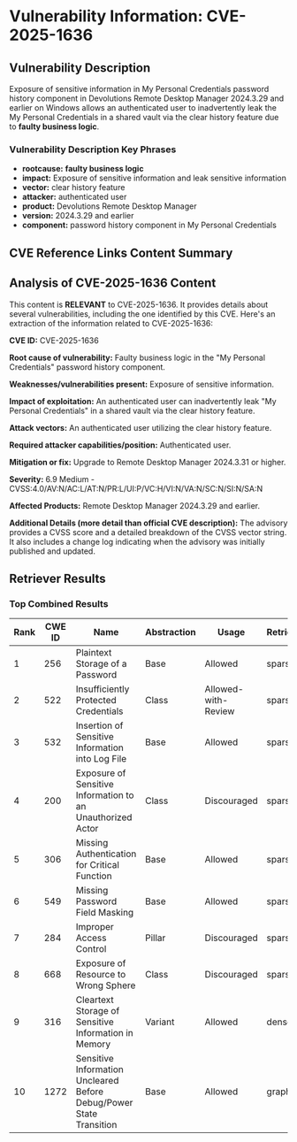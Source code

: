 # Vulnerability Information: CVE-2025-1636

## Vulnerability Description
Exposure of sensitive information in My Personal Credentials password history component in Devolutions Remote Desktop Manager 2024.3.29 and earlier on Windows allows an authenticated user to inadvertently leak the My Personal Credentials in a shared vault via the clear history feature due to **faulty business logic**.

### Vulnerability Description Key Phrases
- **rootcause:** **faulty business logic**
- **impact:** Exposure of sensitive information and leak sensitive information
- **vector:** clear history feature
- **attacker:** authenticated user
- **product:** Devolutions Remote Desktop Manager
- **version:** 2024.3.29 and earlier
- **component:** password history component in My Personal Credentials

## CVE Reference Links Content Summary
## Analysis of CVE-2025-1636 Content

This content is **RELEVANT** to CVE-2025-1636. It provides details about several vulnerabilities, including the one identified by this CVE. Here's an extraction of the information related to CVE-2025-1636:

**CVE ID:** CVE-2025-1636

**Root cause of vulnerability:** Faulty business logic in the "My Personal Credentials" password history component.

**Weaknesses/vulnerabilities present:** Exposure of sensitive information.

**Impact of exploitation:** An authenticated user can inadvertently leak "My Personal Credentials" in a shared vault via the clear history feature.

**Attack vectors:**  An authenticated user utilizing the clear history feature.

**Required attacker capabilities/position:** Authenticated user.

**Mitigation or fix:** Upgrade to Remote Desktop Manager 2024.3.31 or higher.

**Severity:** 6.9 Medium - CVSS:4.0/AV:N/AC:L/AT:N/PR:L/UI:P/VC:H/VI:N/VA:N/SC:N/SI:N/SA:N

**Affected Products:** Remote Desktop Manager 2024.3.29 and earlier.

**Additional Details (more detail than official CVE description):** The advisory provides a CVSS score and a detailed breakdown of the CVSS vector string. It also includes a change log indicating when the advisory was initially published and updated.

## Retriever Results

### Top Combined Results

| Rank | CWE ID | Name | Abstraction | Usage  | Retrievers | Individual Scores |
|------|--------|------|-------------|-------|------------|-------------------|
| 1 | 256 | Plaintext Storage of a Password | Base | Allowed | sparse | 0.304 |
| 2 | 522 | Insufficiently Protected Credentials | Class | Allowed-with-Review | sparse | 0.292 |
| 3 | 532 | Insertion of Sensitive Information into Log File | Base | Allowed | sparse | 0.288 |
| 4 | 200 | Exposure of Sensitive Information to an Unauthorized Actor | Class | Discouraged | sparse | 0.262 |
| 5 | 306 | Missing Authentication for Critical Function | Base | Allowed | sparse | 0.258 |
| 6 | 549 | Missing Password Field Masking | Base | Allowed | sparse | 0.257 |
| 7 | 284 | Improper Access Control | Pillar | Discouraged | sparse | 0.242 |
| 8 | 668 | Exposure of Resource to Wrong Sphere | Class | Discouraged | sparse | 0.237 |
| 9 | 316 | Cleartext Storage of Sensitive Information in Memory | Variant | Allowed | dense | 0.581 |
| 10 | 1272 | Sensitive Information Uncleared Before Debug/Power State Transition | Base | Allowed | graph | 0.002 |

